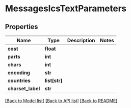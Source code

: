 # MessagesIcsTextParameters

## Properties
Name | Type | Description | Notes
------------ | ------------- | ------------- | -------------
**cost** | **float** |  | 
**parts** | **int** |  | 
**chars** | **int** |  | 
**encoding** | **str** |  | 
**countries** | **list[str]** |  | 
**charset_label** | **str** |  | 

[[Back to Model list]](../README.md#documentation-for-models) [[Back to API list]](../README.md#documentation-for-api-endpoints) [[Back to README]](../README.md)


